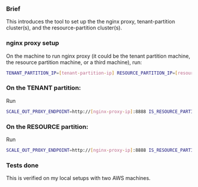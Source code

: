 ### Brief 

This introduces the tool to set up the the nginx proxy, tenant-partition cluster(s), and the resource-partition cluster(s).

### nginx proxy setup
On the machine to run nginx proxy (it could be the tenant partition machine, the resource partition machine, or a third machine), run:

```bash
TENANT_PARTITION_IP=[tenant-partition-ip] RESOURCE_PARTITION_IP=[resource-partition-ip] setup_nginx_proxy.sh
```

### On the TENANT partition:

Run 
```bash
SCALE_OUT_PROXY_ENDPOINT=http://[nginx-proxy-ip]:8888 IS_RESOURCE_PARTITION=false  arktos-up-scale-out-poc.sh
```

### On the RESOURCE partition:

Run 
```bash
SCALE_OUT_PROXY_ENDPOINT=http://[nginx-proxy-ip]:8888 IS_RESOURCE_PARTITION=true  arktos-up-scale-out-poc.sh
```

### Tests done
This is verified on my local setups with two AWS machines. 
